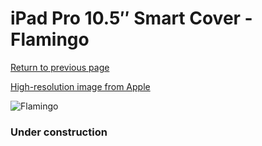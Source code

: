 # iPad Pro 10.5″ Smart Cover - Flamingo

[Return to previous page](/ipad_pro105)

[High-resolution image from Apple](https://store.storeimages.cdn-apple.com/8756/as-images.apple.com/is/MQ4U2?wid=4500&hei=4500&fmt=png)

<div style="width: 384px"><img src="/everysource/MQ4U2.png" alt="Flamingo"></div>

### Under construction
